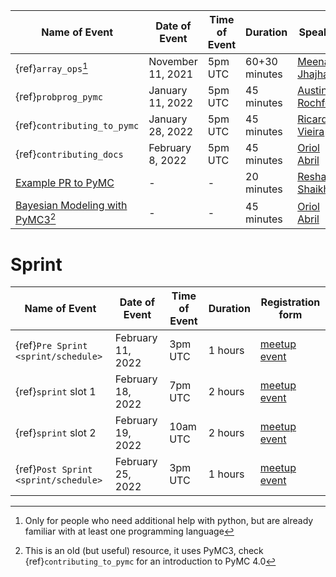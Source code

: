 
| Name of Event                 | Date of Event        | Time of Event | Duration      | Speaker           |  Registration form  |
|-------------------------------|----------------------|---------------|---------------|-------------------|---------------------|
| {ref}`array_ops`[^1]         | November 11, 2021    |  5pm UTC      | 60+30 minutes | [Meenal Jhajharia](https://mjhajharia.com)  |          -          |
| {ref}`probprog_pymc`          | January 11, 2022     |  5pm UTC      | 45 minutes    | [Austin Rochford](https://austinrochford.com)   |          -          |
| {ref}`contributing_to_pymc`   | January 28, 2022     |  5pm UTC      | 45 minutes    | [Ricardo Vieira](https://github.com/ricardoV94)    |          -          |
| {ref}`contributing_docs`      | February 8, 2022     |  5pm UTC      | 45 minutes    | [Oriol Abril](https://oriolabril.github.io)       |   -  |
| [Example PR to PyMC](https://www.youtube.com/watch?v=NbmdFJsnuuo) | - | - | 20 minutes | [Reshama Shaikh](https://reshamas.github.io) | - |
| [Bayesian Modeling with PyMC3](https://www.youtube.com/watch?v=6dc7JgR8eI0)[^2] | - | - |  45 minutes | [Oriol Abril](https://oriolabril.github.io) | - |

[^1]: Only for people who need additional help with python, but are already familiar with at least one programming language

[^2]: This is an old (but useful) resource, it uses PyMC3, check {ref}`contributing_to_pymc` for an introduction to PyMC 4.0 


# Sprint 

| Name of Event                 | Date of Event        | Time of Event | Duration      | Registration form  |
|-------------------------------|----------------------|---------------|---------------|---------------------|
| {ref}`Pre Sprint <sprint/schedule>`| February 11, 2022 |  3pm UTC    | 1 hours       | [meetup event](https://www.meetup.com/data-umbrella/events/283765923/) |
| {ref}`sprint` slot 1          | February 18, 2022    |  7pm UTC      | 2 hours       | [meetup event](https://www.meetup.com/data-umbrella/events/283178769/) |
| {ref}`sprint` slot 2          | February 19, 2022    |  10am UTC     | 2 hours       | [meetup event](https://www.meetup.com/data-umbrella/events/283178769/) |
| {ref}`Post Sprint <sprint/schedule>`| February 25, 2022 |  3pm UTC   | 1 hours       | [meetup event](https://www.meetup.com/data-umbrella/events/283766699/) |
